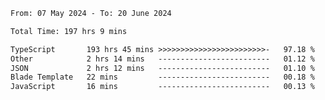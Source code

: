 
<!--START_SECTION:waka-->

```txt
From: 07 May 2024 - To: 20 June 2024

Total Time: 197 hrs 9 mins

TypeScript       193 hrs 45 mins >>>>>>>>>>>>>>>>>>>>>>>>-   97.18 %
Other            2 hrs 14 mins   -------------------------   01.12 %
JSON             2 hrs 12 mins   -------------------------   01.10 %
Blade Template   22 mins         -------------------------   00.18 %
JavaScript       16 mins         -------------------------   00.13 %
```

<!--END_SECTION:waka-->

<!--

### Hi there 👋
**Iam-cesar/Iam-cesar** is a ✨ _special_ ✨ repository because its `README.md` (this file) appears on your GitHub profile.

Here are some ideas to get you started:

- 🔭 I’m currently working on ...
- 🌱 I’m currently learning ...
- 👯 I’m looking to collaborate on ...
- 🤔 I’m looking for help with ...
- 💬 Ask me about ...
- 📫 How to reach me: ...
- 😄 Pronouns: ...
- ⚡ Fun fact: ...
-->
